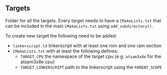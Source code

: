 ## Targets

Folder for all the targets. Every target needs to have a `CMakeLists.txt` that can be included in the main `CMakeLists.txt` using `add_subdirectory()`. 

To create new target the following need to be added:
* `linkerscript.ld` linkerscript with at least one rom and one ram section
* `CMakeLists.txt` with at least the following defines:
    * `TARGET_CPU` the namespace of the target cpu (e.g. `atsam3x8e` for the atsam3x8e cpu)
    * `TARGET_LINKERSCRIPT` path to the linkerscript using the `PARENT_SCOPE`
